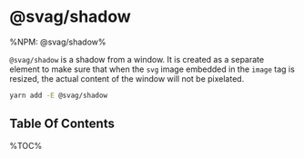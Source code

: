 # @svag/shadow

%NPM: @svag/shadow%

`@svag/shadow` is a shadow from a window. It is created as a separate element to make sure that when the `svg` image embedded in the `image` tag is resized, the actual content of the window will not be pixelated.

```sh
yarn add -E @svag/shadow
```

## Table Of Contents

%TOC%
